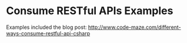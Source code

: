 # Consume RESTful APIs Examples

Examples included the blog post: http://www.code-maze.com/different-ways-consume-restful-api-csharp
